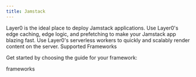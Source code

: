 ```yaml
---
title: Jamstack
---
```


<Intro>

Layer0 is the ideal place to deploy Jamstack applications. Use Layer0's edge caching, edge logic, and prefetching to make your Jamstack app blazing fast. Use Layer0's serverless workers to quickly and scalably render content on the server.
Supported Frameworks

</Intro>

Get started by choosing the guide for your framework:

frameworks